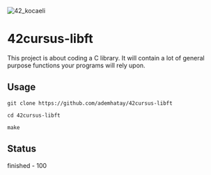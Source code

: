 ![42_kocaeli](https://user-images.githubusercontent.com/66277966/156359855-384661d1-1356-4e0d-99b0-2d402d9ce541.svg)
# 42cursus-libft
This project is about coding a C library. It will contain a lot of general purpose functions your programs will rely upon.


## Usage

```
git clone https://github.com/ademhatay/42cursus-libft
```

```
cd 42cursus-libft
```

``` 
make
```
## Status
finished - 100
